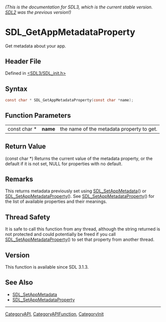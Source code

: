 ###### (This is the documentation for SDL3, which is the current stable version. [SDL2](https://wiki.libsdl.org/SDL2/) was the previous version!)
# SDL_GetAppMetadataProperty

Get metadata about your app.

## Header File

Defined in [<SDL3/SDL_init.h>](https://github.com/libsdl-org/SDL/blob/main/include/SDL3/SDL_init.h)

## Syntax

```c
const char * SDL_GetAppMetadataProperty(const char *name);
```

## Function Parameters

|              |          |                                           |
| ------------ | -------- | ----------------------------------------- |
| const char * | **name** | the name of the metadata property to get. |

## Return Value

(const char *) Returns the current value of the metadata property, or the
default if it is not set, NULL for properties with no default.

## Remarks

This returns metadata previously set using
[SDL_SetAppMetadata](SDL_SetAppMetadata)() or
[SDL_SetAppMetadataProperty](SDL_SetAppMetadataProperty)(). See
[SDL_SetAppMetadataProperty](SDL_SetAppMetadataProperty)() for the list of
available properties and their meanings.

## Thread Safety

It is safe to call this function from any thread, although the string
returned is not protected and could potentially be freed if you call
[SDL_SetAppMetadataProperty](SDL_SetAppMetadataProperty)() to set that
property from another thread.

## Version

This function is available since SDL 3.1.3.

## See Also

- [SDL_SetAppMetadata](SDL_SetAppMetadata)
- [SDL_SetAppMetadataProperty](SDL_SetAppMetadataProperty)

----
[CategoryAPI](CategoryAPI), [CategoryAPIFunction](CategoryAPIFunction), [CategoryInit](CategoryInit)

